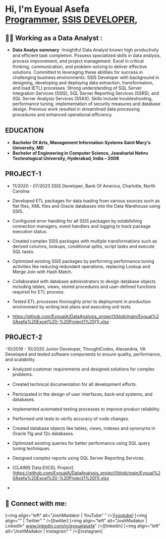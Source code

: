 
<h1>Hi, I'm Eyoual Asefa <br/><a href="https://github.com/joshmadakor1">Programmer</a>, <a href="https://www.linkedin.com/in/EyoualAsefa/">SSIS DEVELOPER</a>, 


<h2>👨‍💻 Working as a Data Analyst :</h2>

- <b>Data Analys summary</b>
  -Insightful Data Analyst known high productivity and eﬀicient task completion. Possess 
specialized skills in data analysis, process improvement, and project management. Excel in 
critical thinking, communication, and problem-solving to deliver eﬀective solutions. 
Committed to leveraging these abilities for success in challenging business environments. 
SSIS Developer with background in designing, developing and deploying data extraction, 
transformation, and load (ETL) processes. Strong understanding of SQL Server Integration 
Services (SSIS), SQL Server Reporting Services (SSRS), and SQL Server Analysis Services (SSAS). 
Skills include troubleshooting, performance tuning, implementation of security measures and 
database design. Previous work resulted in streamlined data processing procedures and 
enhanced operational eﬀiciency
<h2>EDUCATION</h2>

- <b>Bachelor Of Arts, Management Information Systems
Saint Mary's University, MD</b>
- <b>Bachelor of Engineering in Computer Science, Jawaharlal Nehru Technological University, Hyderabad, India – 2008</b>

<h2>PROJECT-1</h2>

- 11/2020 - 07/2023 SSIS Developer, Bank Of America, Charlotte, North Carolina

- Developed ETL packages for data loading from various sources such as flat files, XML files and Oracle databases into the Data Warehouse using SSIS.

- Configured error handling for all SSIS packages by establishing connection managers, event handlers and logging to track package execution status.

- Created complex SSIS packages with multiple transformations such as derived columns, lookups, conditional splits, script tasks and execute SQL tasks.

- Optimized existing SSIS packages by performing performance tuning activities like reducing redundant operations, replacing Lookup and Merge Join with Hash Match.

- Collaborated with database administrators to design database objects including tables, views, stored procedures and user-defined functions required for ETL process.

- Tested ETL processes thoroughly prior to deployment in production environment by writing test plans and executing unit tests.
  
  
- https://github.com/EyoualA/DataAnalysis_project1/blob/main/Eyoual%20Asefa%20Excel%20-%20Project1%20(1).xlsx

<h2>PROJECT-2</h2>

-10/2019 - 10/2020
Junior Developer, ThoughtCodes, Alexandria, VA
Developed and tested software components to ensure quality, performance, and scalability.
-  Analyzed customer requirements and designed solutions for complex problems.
-  Created technical documentation for all development eﬀorts.
-  Participated in the design of user interfaces, back-end systems, and databases.
-  Implemented automated testing processes to improve product reliability.
-  Performed unit tests to verify accuracy of code changes.
-  Created database objects like tables, views, indexes and synonyms in Oracle 11g and 12c 
databases.
-  Optimized existing queries for better performance using SQL query tuning techniques.
-  Designed complex reports using SQL Server Reporting Services.

- [CLAIMS Data EXCEL Project](https://github.com/EyoualA/DataAnalysis_project1/blob/main/Eyoual%20Asefa%20Excel%20-%20Project1%20(1).xlsx

- 


<h2> 🤳 Connect with me:</h2>

[<img align="left" alt="JoshMadakor | YouTube" " />][[youtube](https://www.youtube.com/watch?v=0FH8JSTl71I)]
[<img align=""  | Twitter" " />][twitter]
[<img align="left" alt="JoshMadakor | LinkedIn" www.linkedin.com/in/eyouelasefa" />][linkedin]
[<img align="left" alt="JoshMadakor | Instagram" " />][instagram]

